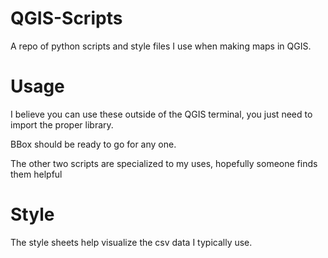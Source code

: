 # QGIS-Scripts
A repo of python scripts and style files I use when making maps in QGIS.

# Usage
I believe you can use these outside of the QGIS terminal, you just need to import the proper library.

BBox should be ready to go for any one.

The other two scripts are specialized to my uses, hopefully someone finds them helpful

# Style
The style sheets help visualize the csv data I typically use.
